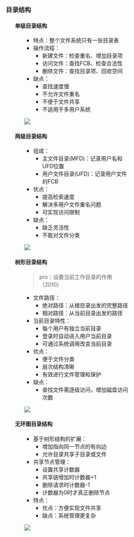 <div style="float: left; width: 64%; padding: 1%;">

### 目录结构

<ul>

#### 单级目录结构

<ul>

- 特点：整个文件系统只有一张目录表
- 操作流程：
  - 新建文件：检查重名、增加目录项
  - 访问文件：查找FCB、检查合法性
  - 删除文件：查找目录项、回收空间
- 缺点：
  - 查找速度慢
  - 不允许文件重名
  - 不便于文件共享
  - 不适用于多用户系统

![](https://cdn-mineru.openxlab.org.cn/model-mineru/prod/a61a9759c73160f0410aadcb978b5291de233ad43c64000066bf629bba768f52.jpg)  

</ul>

#### 两级目录结构

<ul>

- 组成：
  - 主文件目录(MFD)：记录用户名和UFD位置
  - 用户文件目录(UFD)：记录用户文件的FCB
- 优点：
  - 提高检索速度
  - 解决多用户文件重名问题
  - 可实现访问限制
- 缺点：
  - 缺乏灵活性
  - 不能对文件分类

![](https://cdn-mineru.openxlab.org.cn/model-mineru/prod/63a7177d5969ca0b8ca50c1b869d98e7924eee92b08afbfb7b8996fbdc1905c2.jpg)  

</ul>

#### 树形目录结构

<ul>

> pro：设置当前工作目录的作用（2010）  

- 文件路径：
  - 绝对路径：从根目录出发的完整路径
  - 相对路径：从当前目录出发的路径
- 当前目录特性：
  - 每个用户有独立当前目录
  - 登录时自动进入用户当前目录
  - 可通过系统调用改变当前目录
- 优点：
  - 便于文件分类
  - 层次结构清晰
  - 有效进行文件管理和保护
- 缺点：
  - 查找文件需逐级访问，增加磁盘访问次数

![](https://cdn-mineru.openxlab.org.cn/model-mineru/prod/fdd6fe735585e7b6f814f6c2c23dd8171f96c5fec74b938d4f11b5e63d299679.jpg)  

</ul>

#### 无环图目录结构

<ul>

- 基于树形结构的扩展：
  - 增加指向同一节点的有向边
  - 允许目录共享子目录或文件
- 共享节点管理：
  - 设置共享计数器
  - 共享链增加时计数器+1
  - 删除请求时计数器-1
  - 计数器为0时才真正删除节点
- 特点：
  - 优点：方便实现文件共享
  - 缺点：系统管理更复杂

![](https://cdn-mineru.openxlab.org.cn/model-mineru/prod/32f228bab6112191e728f9eea4662365b7102dc88891bcbfb93ea10f5c560aa8.jpg)  

</ul>

</ul>

</ul>
</div>
<div style="float: right; width: 26%; padding: 1%;">

</div>
<div style="clear: both;"></div>
